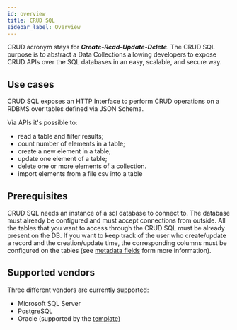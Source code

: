 ```yaml
---
id: overview
title: CRUD SQL
sidebar_label: Overview
---
```


<!--
WARNING: this file was automatically generated by Mia-Platform Doc Aggregator.
DO NOT MODIFY IT BY HAND.
Instead, modify the source file and run the aggregator to regenerate this file.
-->

CRUD acronym stays for ***Create-Read-Update-Delete***. The CRUD SQL purpose is to abstract a Data Collections allowing 
developers to expose CRUD APIs over the SQL databases in an easy, scalable, and secure way.

## Use cases
CRUD SQL exposes an HTTP Interface to perform CRUD operations on a RDBMS over tables defined via JSON Schema.

Via APIs it's possible to:

- read a table and filter results;
- count number of elements in a table;
- create a new element in a table;
- update one element of a table;
- delete one or more elements of a collection.
- import elements from a file csv into a table

## Prerequisites
CRUD SQL needs an instance of a sql database to connect to. The database must already be configured and must accept 
connections from outside. All the tables that you want to access through the CRUD SQL must be already present on the DB.
If you want to keep track of the user who create/update a record and the creation/update time, the corresponding columns must be configured on the tables
(see  [metadata fields](/runtime_suite/crud-postgresql/20_configuration.md#metadata-fields) form more information).

## Supported vendors
Three different vendors are currently supported:
- Microsoft SQL Server
- PostgreSQL
- Oracle (supported by the [template](/runtime_suite_templates/crud-sql-template/10_overview.md))
